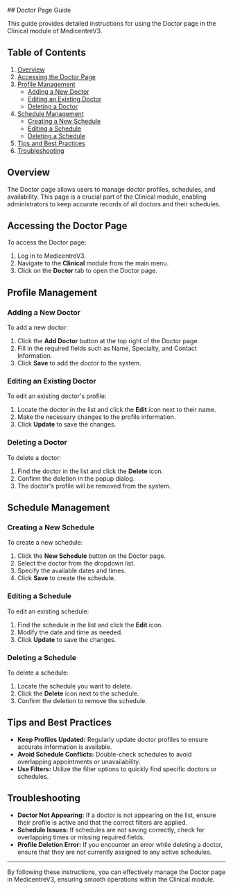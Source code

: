 #﻿# Doctor Page Guide

This guide provides detailed instructions for using the Doctor page in the Clinical module of MedicentreV3.

## Table of Contents

1. [Overview](#overview)
2. [Accessing the Doctor Page](#accessing-the-doctor-page)
3. [Profile Management](#profile-management)
   - [Adding a New Doctor](#adding-a-new-doctor)
   - [Editing an Existing Doctor](#editing-an-existing-doctor)
   - [Deleting a Doctor](#deleting-a-doctor)
4. [Schedule Management](#schedule-management)
   - [Creating a New Schedule](#creating-a-new-schedule)
   - [Editing a Schedule](#editing-a-schedule)
   - [Deleting a Schedule](#deleting-a-schedule)
5. [Tips and Best Practices](#tips-and-best-practices)
6. [Troubleshooting](#troubleshooting)

## Overview

The Doctor page allows users to manage doctor profiles, schedules, and availability. This page is a crucial part of the Clinical module, enabling administrators to keep accurate records of all doctors and their schedules.

## Accessing the Doctor Page

To access the Doctor page:

1. Log in to MedicentreV3.
2. Navigate to the **Clinical** module from the main menu.
3. Click on the **Doctor** tab to open the Doctor page.

## Profile Management

### Adding a New Doctor

To add a new doctor:

1. Click the **Add Doctor** button at the top right of the Doctor page.
2. Fill in the required fields such as Name, Specialty, and Contact Information.
3. Click **Save** to add the doctor to the system.

### Editing an Existing Doctor

To edit an existing doctor's profile:

1. Locate the doctor in the list and click the **Edit** icon next to their name.
2. Make the necessary changes to the profile information.
3. Click **Update** to save the changes.

### Deleting a Doctor

To delete a doctor:

1. Find the doctor in the list and click the **Delete** icon.
2. Confirm the deletion in the popup dialog.
3. The doctor's profile will be removed from the system.

## Schedule Management

### Creating a New Schedule

To create a new schedule:

1. Click the **New Schedule** button on the Doctor page.
2. Select the doctor from the dropdown list.
3. Specify the available dates and times.
4. Click **Save** to create the schedule.

### Editing a Schedule

To edit an existing schedule:

1. Find the schedule in the list and click the **Edit** icon.
2. Modify the date and time as needed.
3. Click **Update** to save the changes.

### Deleting a Schedule

To delete a schedule:

1. Locate the schedule you want to delete.
2. Click the **Delete** icon next to the schedule.
3. Confirm the deletion to remove the schedule.

## Tips and Best Practices

- **Keep Profiles Updated:** Regularly update doctor profiles to ensure accurate information is available.
- **Avoid Schedule Conflicts:** Double-check schedules to avoid overlapping appointments or unavailability.
- **Use Filters:** Utilize the filter options to quickly find specific doctors or schedules.

## Troubleshooting

- **Doctor Not Appearing:** If a doctor is not appearing on the list, ensure their profile is active and that the correct filters are applied.
- **Schedule Issues:** If schedules are not saving correctly, check for overlapping times or missing required fields.
- **Profile Deletion Error:** If you encounter an error while deleting a doctor, ensure that they are not currently assigned to any active schedules.

---

By following these instructions, you can effectively manage the Doctor page in MedicentreV3, ensuring smooth operations within the Clinical module.
